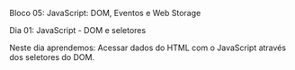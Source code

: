 Bloco 05: JavaScript: DOM, Eventos e Web Storage

Dia 01: JavaScript - DOM e seletores 

Neste dia aprendemos: 
Acessar dados do HTML com o JavaScript através dos seletores do DOM. 
